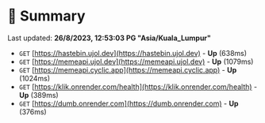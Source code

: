 # 📖 Summary
Last updated: **26/8/2023, 12:53:03 PG "Asia/Kuala_Lumpur"**

- `GET` [https://hastebin.ujol.dev](https://hastebin.ujol.dev) - **Up** (638ms)
- `GET` [https://memeapi.ujol.dev](https://memeapi.ujol.dev) - **Up** (1079ms)
- `GET` [https://memeapi.cyclic.app](https://memeapi.cyclic.app) - **Up** (1024ms)
- `GET` [https://klik.onrender.com/health](https://klik.onrender.com/health) - **Up** (389ms)
- `GET` [https://dumb.onrender.com](https://dumb.onrender.com) - **Up** (376ms)
